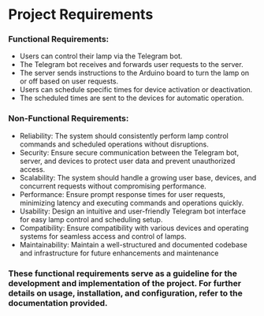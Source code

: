 # Project Requirements
### Functional Requirements:
  - Users can control their lamp via the Telegram bot.
  - The Telegram bot receives and forwards user requests to the server.
  - The server sends instructions to the Arduino board to turn the lamp on or off based on user requests.
  - Users can schedule specific times for device activation or deactivation.
  - The scheduled times are sent to the devices for automatic operation.

### Non-Functional Requirements:
  - Reliability: The system should consistently perform lamp control commands and scheduled operations without disruptions.
  - Security: Ensure secure communication between the Telegram bot, server, and devices to protect user data and prevent unauthorized access.
  - Scalability: The system should handle a growing user base, devices, and concurrent requests without compromising performance.
  - Performance: Ensure prompt response times for user requests, minimizing latency and executing commands and operations quickly.
  - Usability: Design an intuitive and user-friendly Telegram bot interface for easy lamp control and scheduling setup.
  - Compatibility: Ensure compatibility with various devices and operating systems for seamless access and control of lamps.
  - Maintainability: Maintain a well-structured and documented codebase and infrastructure for future enhancements and maintenance


### These functional requirements serve as a guideline for the development and implementation of the project. For further details on usage, installation, and configuration, refer to the documentation provided.
